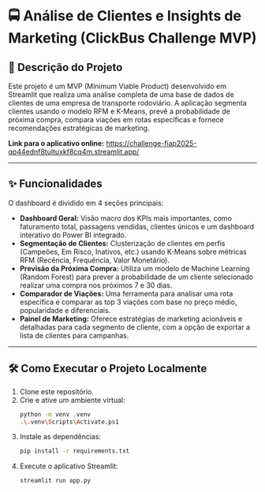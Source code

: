 # 🚍 Análise de Clientes e Insights de Marketing (ClickBus Challenge MVP)

## 📄 Descrição do Projeto
Este projeto é um MVP (Minimum Viable Product) desenvolvido em Streamlit que realiza uma análise completa de uma base de dados de clientes de uma empresa de transporte rodoviário. A aplicação segmenta clientes usando o modelo RFM e K-Means, prevê a probabilidade de próxima compra, compara viações em rotas específicas e fornece recomendações estratégicas de marketing.

**Link para o aplicativo online:** https://challenge-fiap2025-qp44ednf8tultuxkf8cq4m.streamlit.app/

---

## ✨ Funcionalidades

O dashboard é dividido em 4 seções principais:

* **Dashboard Geral:** Visão macro dos KPIs mais importantes, como faturamento total, passagens vendidas, clientes únicos e um dashboard interativo do Power BI integrado.
* **Segmentação de Clientes:** Clusterização de clientes em perfis (Campeões, Em Risco, Inativos, etc.) usando K-Means sobre métricas RFM (Recência, Frequência, Valor Monetário).
* **Previsão da Próxima Compra:** Utiliza um modelo de Machine Learning (Random Forest) para prever a probabilidade de um cliente selecionado realizar uma compra nos próximos 7 e 30 dias.
* **Comparador de Viações:** Uma ferramenta para analisar uma rota específica e comparar as top 3 viações com base no preço médio, popularidade e diferenciais.
* **Painel de Marketing:** Oferece estratégias de marketing acionáveis e detalhadas para cada segmento de cliente, com a opção de exportar a lista de clientes para campanhas.

---

## 🛠️ Como Executar o Projeto Localmente

1.  Clone este repositório.
2.  Crie e ative um ambiente virtual:
    ```bash
    python -m venv .venv
    .\.venv\Scripts\Activate.ps1
    ```
3.  Instale as dependências:
    ```bash
    pip install -r requirements.txt
    ```
4.  Execute o aplicativo Streamlit:
    ```bash
    streamlit run app.py

    ```

